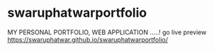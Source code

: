 # swaruphatwarportfolio
MY PERSONAL PORTFOLIO, WEB APPLICATION .....!
go live preview https://swaruphatwar.github.io/swaruphatwarportfolio/
